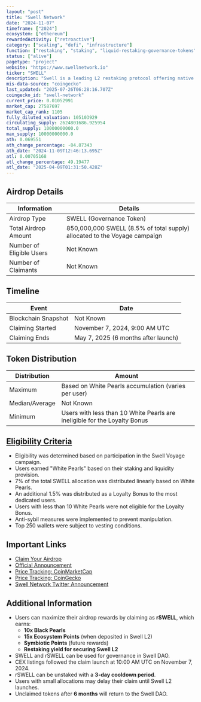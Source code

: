 ```yaml
---
layout: "post"
title: "Swell Network"
date: "2024-11-07"
timeframe: ["2024"]
ecosystem: ["ethereum"]
rewardedActivity: ["retroactive"]
category: ["scaling", "defi", "infrastructure"]
function: ["restaking", "staking", "liquid-restaking-governance-tokens"]
status: ["alive"]
pagetype: "project"
website: "https://www.swellnetwork.io"
ticker: "SWELL"
description: "Swell is a leading L2 restaking protocol offering native liquid staking and restaking for Ethereum and Bitcoin. It enables governance and infrastructure security via restaking protocols like EigenLayer and Symbiotic."
mis-data-source: "coingecko"
last_updated: "2025-07-26T06:28:16.707Z"
coingecko_id: "swell-network"
current_price: 0.01052991
market_cap: 27587697
market_cap_rank: 1105
fully_diluted_valuation: 105103929
circulating_supply: 2624801686.925954
total_supply: 10000000000.0
max_supply: 10000000000.0
ath: 0.069551
ath_change_percentage: -84.87343
ath_date: "2024-11-09T12:46:13.695Z"
atl: 0.00705168
atl_change_percentage: 49.19477
atl_date: "2025-04-09T01:31:50.428Z"
---
```


## Airdrop Details

| Information              | Details                                                                   |
| ------------------------ | ------------------------------------------------------------------------- |
| Airdrop Type             | SWELL (Governance Token)                                                  |
| Total Airdrop Amount     | 850,000,000 SWELL (8.5% of total supply) allocated to the Voyage campaign |
| Number of Eligible Users | Not Known                                                                 |
| Number of Claimants      | Not Known                                                                 |

## Timeline

| Event               | Date                                |
| ------------------- | ----------------------------------- |
| Blockchain Snapshot | Not Known                           |
| Claiming Started    | November 7, 2024, 9:00 AM UTC       |
| Claiming Ends       | May 7, 2025 (6 months after launch) |

## Token Distribution

| Distribution   | Amount                                                                    |
| -------------- | ------------------------------------------------------------------------- |
| Maximum        | Based on White Pearls accumulation (varies per user)                      |
| Median/Average | Not Known                                                                 |
| Minimum        | Users with less than 10 White Pearls are ineligible for the Loyalty Bonus |

## [Eligibility Criteria](https://www.swellnetwork.io/post/swell-token)

- Eligibility was determined based on participation in the Swell Voyage campaign.
- Users earned "White Pearls" based on their staking and liquidity provision.
- 7% of the total SWELL allocation was distributed linearly based on White Pearls.
- An additional 1.5% was distributed as a Loyalty Bonus to the most dedicated users.
- Users with less than 10 White Pearls were not eligible for the Loyalty Bonus.
- Anti-sybil measures were implemented to prevent manipulation.
- Top 250 wallets were subject to vesting conditions.

## Important Links

- [Claim Your Airdrop](https://app.swellnetwork.io/dao/voyage)
- [Official Announcement](https://www.swellnetwork.io/post/swell-token)
- [Price Tracking: CoinMarketCap](https://coinmarketcap.com/currencies/swell-network)
- [Price Tracking: CoinGecko](https://www.coingecko.com/en/coins/swell-network)
- [Swell Network Twitter Announcement](https://x.com/swellnetworkio/status/1854449625606001044)

## Additional Information

- Users can maximize their airdrop rewards by claiming as **rSWELL**, which earns:
  - **10x Black Pearls**
  - **15x Ecosystem Points** (when deposited in Swell L2)
  - **Symbiotic Points** (future rewards)
  - **Restaking yield for securing Swell L2**
- SWELL and rSWELL can be used for governance in Swell DAO.
- CEX listings followed the claim launch at 10:00 AM UTC on November 7, 2024.
- rSWELL can be unstaked with a **3-day cooldown period**.
- Users with small allocations may delay their claim until Swell L2 launches.
- Unclaimed tokens after **6 months** will return to the Swell DAO.